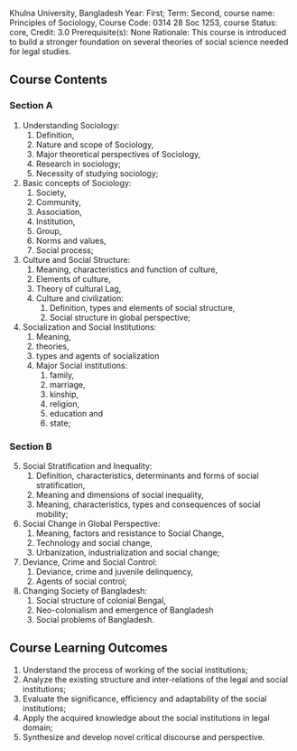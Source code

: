 Khulna University, Bangladesh
Year: First; Term: Second,
course name: Principles of Sociology,
Course Code: 0314 28 Soc 1253,
course Status: core,
Credit: 3.0
Prerequisite(s): None
Rationale: This course is introduced to build a stronger foundation on several theories of social science needed for legal studies.
## Course Contents
### Section A
1. Understanding Sociology:
	1. Definition,
	2. Nature and scope of Sociology,
	3. Major theoretical perspectives of Sociology,
	4. Research in sociology;
	5. Necessity of studying sociology;
2. Basic concepts of Sociology:
	1. Society,
	2. Community,
	3. Association,
	4. Institution,
	5. Group,
	6. Norms and values,
	7. Social process;
3. Culture and Social Structure:
	1. Meaning, characteristics and function of culture,
	2. Elements of culture,
	3. Theory of cultural Lag,
	4. Culture and civilization:
		1. Definition, types and elements of social structure,
		2. Social structure in global perspective;
4. Socialization and Social Institutions:
	1. Meaning, 
	2. theories, 
	3. types and agents of socialization
	4. Major Social institutions: 
		1. family, 
		2. marriage, 
		3. kinship, 
		4. religion, 
		5. education and 
		6. state;

### Section B
5. Social Stratification and Inequality:
	1. Definition, characteristics, determinants and forms of social stratification,
	2. Meaning and dimensions of social inequality,
	3. Meaning, characteristics, types and consequences of social mobility;
6. Social Change in Global Perspective:
	1. Meaning, factors and resistance to Social Change,
	2. Technology and social change,
	3. Urbanization, industrialization and social change;
7. Deviance, Crime and Social Control:
	1. Deviance, crime and juvenile delinquency,
	2. Agents of social control;
8. Changing Society of Bangladesh:
	1. Social structure of colonial Bengal,
	2. Neo-colonialism and emergence of Bangladesh
	3. Social problems of Bangladesh.
## Course Learning Outcomes
1. Understand the process of working of the social institutions;
2. Analyze the existing structure and inter-relations of the legal and social institutions;
3. Evaluate the significance, efficiency and adaptability of the social institutions;
4. Apply the acquired knowledge about the social institutions in legal domain;
5. Synthesize and develop novel critical discourse and perspective.